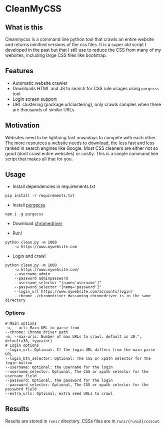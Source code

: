 # CleanMyCSS

## What is this
Cleanmycss is a command line python tool that
crawls an entire website and returns minified versions of the css files.
It is a super old script I developed in the past but that I still 
use to reduce the CSS from many of my websites, including large CSS files 
like bootstrap. 


## Features
- Automatic website crawler
- Downloads HTML and JS to search for CSS rule usages using `purgecss` tool
- Login screen support
- URL clustering (package urlclustering), only crawls samples when there are thousands of similar URLs

## Motivation
Websites need to be lightning fast nowadays to compete with each other.
The more resources a website needs to download, the less fast and less ranked
in search engines like Google.
Most CSS cleaners are either not so good (dont crawl entire websites) or costly.
This is a simple command line script that makes all that for you.

## Usage
- Install dependencies in requirements.txt

```
pip install -r requirements.txt
```

- Install [purgecss](https://purgecss.com/)

```
npm i -g purgecss
```

- Download [chromedriver](https://chromedriver.chromium.org/downloads)

- Run!

```
python clean.py -m 1000
    -u https://www.mywebsite.com
```

- Login and crawl

```
python clean.py -m 1000
    -u https://www.mywebsite.com/
    --username admin
    --password adminpassword
    --username_selector "[name='username']"
    --password_selector "[name='password']"
    --login_url https://www.mywebsite.com/accounts/login/
    --chrome ./chromedriver #assuming chromedriver is in the same directory
```

### Options
```
# Main options
-u, --url: Main URL to parse from
--chrome: Chrome driver path
-m, --max-urls: Number of max URLs to crawl, default is 30.", default=30, type=int)
# Login options
--login_url: Optional. If the login URL differs from the main parse URL
--login_btn_selector: Optional: The CSS or xpath selector for the login button
--username: Optional: the username for the login
--username_selector: Optional, The CSS or xpath selector for the username field
--password: Optional, the password for the login
--password_selector: Optional, The CSS or xpath selector for the password field
--extra_urls: Optional, extra seed URLs to crawl
```

## Results
Results are stored in `runs/` directory. CSSs files are in `runs/{runid}/cssout`.

